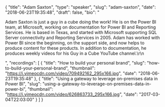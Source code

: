 {
  "title": "Adam Saxton",
  "type": "speaker",
  "slug": "adam-saxton",
  "date": "2018-06-23T19:35:48",
  "draft": false,
  "bio": "<p>Adam Saxton is just a guy in a cube doing the work! He is on the Power BI team, at Microsoft, working on documentation for Power BI and Reporting Services. He is based in Texas, and started with Microsoft supporting SQL Server connectivity and Reporting Services in 2005. Adam has worked with Power BI since the beginning, on the support side, and now helps to produce content for these products. In addition to documentation, he produces weekly videos for his Guy in a Cube YouTube channel.\r\n</p>",
  "recordings": [
    {
      "title": "How to build your personal brand",
      "slug": "how-to-build-your-personal-brand",
      "thumbnail": "https://i.vimeocdn.com/video/709492162_295x166.jpg",
      "date": "2018-06-23T19:35:48"
    },
    {
      "title": "Using a gateway to leverage on-premises data in Power BI",
      "slug": "using-a-gateway-to-leverage-on-premises-data-in-power-bi",
      "thumbnail": "https://i.vimeocdn.com/video/626863733_295x166.jpg",
      "date": "2017-03-04T22:03:00"
    }
  ]
}